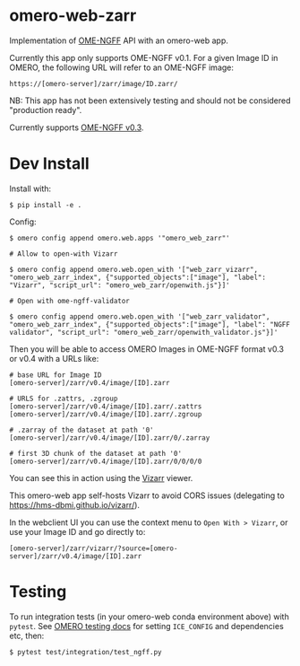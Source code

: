# omero-web-zarr

Implementation of [OME-NGFF](https://ngff.openmicroscopy.org/latest/) API with an omero-web app.

Currently this app only supports OME-NGFF v0.1.
For a given Image ID in OMERO, the following URL will refer to an OME-NGFF image:

    https://[omero-server]/zarr/image/ID.zarr/

NB: This app has not been extensively testing and should not be considered "production ready".

Currently supports [OME-NGFF v0.3](https://ngff.openmicroscopy.org/0.2/index.html).

# Dev Install

Install with:

    $ pip install -e .

Config:

    $ omero config append omero.web.apps '"omero_web_zarr"'

    # Allow to open-with Vizarr

    $ omero config append omero.web.open_with '["web_zarr_vizarr", "omero_web_zarr_index", {"supported_objects":["image"], "label": "Vizarr", "script_url": "omero_web_zarr/openwith.js"}]'

    # Open with ome-ngff-validator

    $ omero config append omero.web.open_with '["web_zarr_validator", "omero_web_zarr_index", {"supported_objects":["image"], "label": "NGFF validator", "script_url": "omero_web_zarr/openwith_validator.js"}]'


Then you will be able to access OMERO Images in OME-NGFF format v0.3 or v0.4 with a URLs like:

    # base URL for Image ID
    [omero-server]/zarr/v0.4/image/[ID].zarr

    # URLS for .zattrs, .zgroup
    [omero-server]/zarr/v0.4/image/[ID].zarr/.zattrs
    [omero-server]/zarr/v0.4/image/[ID].zarr/.zgroup

    # .zarray of the dataset at path '0'
    [omero-server]/zarr/v0.4/image/[ID].zarr/0/.zarray

    # first 3D chunk of the dataset at path '0'
    [omero-server]/zarr/v0.4/image/[ID].zarr/0/0/0/0


You can see this in action using the [Vizarr](https://github.com/hms-dbmi/vizarr/) viewer.

This omero-web app self-hosts Vizarr to avoid CORS issues (delegating to https://hms-dbmi.github.io/vizarr/).

In the webclient UI you can use the context menu to `Open With > Vizarr`, or use your Image ID and go directly to:

    [omero-server]/zarr/vizarr/?source=[omero-server]/zarr/v0.4/image/[ID].zarr

# Testing

To run integration tests (in your omero-web conda environment above) with `pytest`.
See [OMERO testing docs](https://docs.openmicroscopy.org/latest/omero/developers/testing.html)
for setting `ICE_CONFIG` and dependencies etc, then:

    $ pytest test/integration/test_ngff.py
